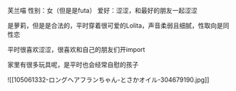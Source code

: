 芙兰喵
性别：女（但是是futa）
爱好：涩涩，和最好的朋友一起涩涩

是萝莉，但是是合法的，平时穿着很可爱的Lolita，声音柔弱且细腻，性取向是同性恋

平时很喜欢涩涩，很喜欢和自己的朋友们开import

家里有很多玩具呢，是平时也会经常自慰的孩子

![[105061332-ロングヘアフランちゃん-とさかオイル-304679190.jpg]]
